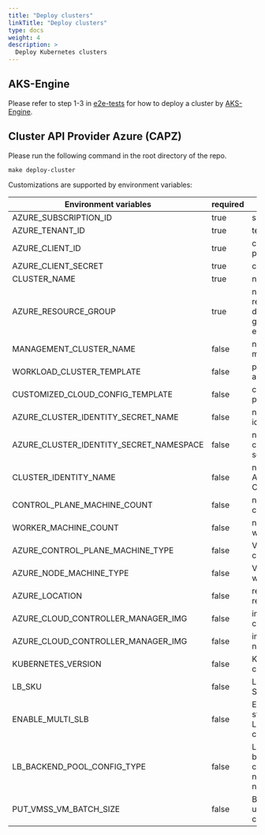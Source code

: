 ```yaml
---
title: "Deploy clusters"
linkTitle: "Deploy clusters"
type: docs
weight: 4
description: >
  Deploy Kubernetes clusters
---
```


## AKS-Engine

Please refer to step 1-3 in [e2e-tests](../e2e/e2e-tests/#how-to-run-kubernetes-e2e-tests-locally) for how to deploy a cluster by [AKS-Engine](https://github.com/Azure/aks-engine).

## Cluster API Provider Azure (CAPZ)

Please run the following command in the root directory of the repo.

```shell
make deploy-cluster
```

Customizations are supported by environment variables:

| Environment variables                   | required | description                                                                        | default                                                                 |
|-----------------------------------------|----------|------------------------------------------------------------------------------------|-------------------------------------------------------------------------|
| AZURE_SUBSCRIPTION_ID                   | true     | subscription ID                                                                    |                                                                         |
| AZURE_TENANT_ID                         | true     | tenant ID                                                                          |                                                                         |
| AZURE_CLIENT_ID                         | true     | client ID with permission                                                          |                                                                         |
| AZURE_CLIENT_SECRET                     | true     | client secret                                                                      |                                                                         |
| CLUSTER_NAME                            | true     | name of the cluster                                                                |                                                                         |
| AZURE_RESOURCE_GROUP                    | true     | name of the resource group to be deployed (auto generated if not existed)          |                                                                         |
| MANAGEMENT_CLUSTER_NAME                 | false    | name of the kind management cluster                                                | capi                                                                    |
| WORKLOAD_CLUSTER_TEMPLATE               | false    | path to the cluster-api template                                                   | tests/k8s-azure-manifest/cluster-api/vmss-multi-nodepool.yaml           |
| CUSTOMIZED_CLOUD_CONFIG_TEMPLATE        | false    | customized cloud provider configs                                                  |                                                                         |
| AZURE_CLUSTER_IDENTITY_SECRET_NAME      | false    | name of the cluster identity secret                                                | cluster-identity-secret                                                 |
| AZURE_CLUSTER_IDENTITY_SECRET_NAMESPACE | false    | namespace of the cluster identity secret                                           | default                                                                 |
| CLUSTER_IDENTITY_NAME                   | false    | name of the AzureClusterIdentity CRD                                               | cluster-identity                                                        |
| CONTROL_PLANE_MACHINE_COUNT             | false    | number of the control plane nodes                                                  | 1                                                                       |
| WORKER_MACHINE_COUNT                    | false    | number of the worker nodes                                                         | 2                                                                       |
| AZURE_CONTROL_PLANE_MACHINE_TYPE        | false    | VM SKU of the control plane nodes                                                  | Standard_D4s_v3                                                         |
| AZURE_NODE_MACHINE_TYPE                 | false    | VM SKU of the worker nodes                                                         | Standard_D2s_v3                                                         |
| AZURE_LOCATION                          | false    | region of the cluster resources                                                    | westus2                                                                 |
| AZURE_CLOUD_CONTROLLER_MANAGER_IMG      | false    | image of the cloud-controller-manager                                              | mcr.microsoft.com/oss/kubernetes/azure-cloud-controller-manager:v1.23.1 |
| AZURE_CLOUD_CONTROLLER_MANAGER_IMG      | false    | image of the cloud-node-manager                                                    | mcr.microsoft.com/oss/kubernetes/azure-cloud-node-manager:v1.23.1       |
| KUBERNETES_VERSION                      | false    | Kubernetes components version                                                      | v1.23.0                                                                 |
| LB_SKU                                  | false    | LoadBalancer SKU, Standard or Basic                                                | Standard                                                                |
| ENABLE_MULTI_SLB                        | false    | Enable multiple standard LoadBalancers per cluster                                 | false                                                                   |
| LB_BACKEND_POOL_CONFIG_TYPE             | false    | LoadBalancer backend pool configuration type, nodeIPConfiguration, nodeIP or podIP | nodeIPConfiguration                                                     |
| PUT_VMSS_VM_BATCH_SIZE                  | false    | Batch size when updating VMSS VM concurrently                                      | 0                                                                       |

